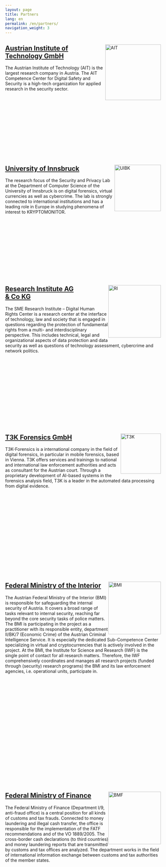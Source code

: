 ```yaml
---
layout: page
title: Partners
lang: en
permalink: /en/partners/
navigation_weight: 3
---
```


<div class="row">
	<div class="col s12 m8 l6">
		<div class = "card-panel"  style="height:360px">
			<img style="float: right;" src="{{ site.url }}/img/ait_logo_ohne_claim_c1_rgb.jpg" alt="AIT" width="180"/>
			<h2><a href="http://www.ait.ac.at">Austrian Institute of Technology GmbH</a></h2>
			The Austrian Institute of Technology (AIT) is the largest research company in Austria. The AIT Competence Center for Digital Safety and Security is a high-tech organization for applied research in the security sector.
	    </div>
	</div>
	<div class="col s12 m8 l6">
		<div class = "card-panel"  style="height:360px">
			<img style="float: right;" src="{{ site.url }}/img/universitaet-innsbruck-logo-rgb-farbe.png" alt="UIBK" width="150"/>
			<h2><a href="http://informationsecurity.uibk.ac.at/">University of Innsbruck</a></h2>
			The research focus of the Security and Privacy Lab at the Department of Computer Science of the University of Innsbruck is on digital forensics, virtual currencies as well as cybercrime. The lab is strongly connected to international institutions and has a leading role in Europe in studying phenomena of interest to KRYPTOMONITOR.
	    </div>
	</div>
</div>
<div class="row">
	<div class="col s12 m8 l6">
		<div class = "card-panel"  style="height:450px">
			<img style="float: right;" src="{{ site.url }}/img/ri.png" alt="RI" width="170"/>
			<h2><a href="https://www.researchinstitute.at/">Research Institute AG <br> & Co KG</a></h2>
			The SME Research Institute – Digital Human Rights Center is a research center at the interface of technology, law and society that is engaged in questions regarding the protection of fundamental rights from a multi- and interdisciplinary perspective. This includes technical, legal and organizational aspects of data protection and data security as well as questions of technology assessment, cybercrime and network politics.	   
			</div>
	</div>
	<div class="col s12 m8 l6">
		<div class = "card-panel"  style="height:450px">
			<img style="float: right;" src="{{ site.url }}/img/t3k.png" alt="T3K" width="130"/>
			<h2><a href="https://www.t3k.ai/">T3K Forensics GmbH</a></h2>
			T3K-Forensics is a international company in the field of digital forensics, in particular in mobile forensics, based in Vienna. T3K offers services and trainings to national and international law enforcement authorities and acts as consultant for the Austrian court. Through a proprietary development of AI-based systems in the forensics analysis field, T3K is a leader in the automated data processing from digital evidence.
	    </div>
	</div>
</div>
<div class="row">
	<div class="col s12 m8 l6">
		<div class = "card-panel"  style="height:650px">
			<img style="float: right;" src="{{ site.url }}/img/2018_BMI_Logo_deutsch_4c.jpg" alt="BMI" width="170"/>
			<h2><a href="https://www.bmi.gv.at/">Federal Ministry of the Interior</a></h2>
			The Austrian Federal Ministry of the Interior (BMI) is responsible for safeguarding the internal security of Austria. It covers a broad range of tasks relevant to internal security, reaching far beyond the core security tasks of police matters. The BMI is participating in the project as a practitioner with its responsible entity, department II/BK/7 (Economic Crime) of the Austrian Criminal Intelligence Service. It is especially the dedicated Sub-Competence Center specializing in virtual and cryptocurrencies that is actively involved in the project. At the BMI, the Institute for Science and Research (IWF) is the single point of contact for all research matters. Therefore, the IWF comprehensively coordinates and manages all research projects (funded through (security) research programs) the BMI and its law enforcement agencies, i.e. operational units, participate in.
	    </div>
	</div>
	<div class="col s12 m8 l6">
		<div class = "card-panel"  style="height:650px">
			<img style="float: right;" src="{{ site.url }}/img/bmf.png" alt="BMF" width="170"/>
			<h2><a href="http://www.bmf.gv.at/">Federal Ministry of Finance</a></h2>
			The Federal Ministry of Finance (Department I/9, anti-fraud office) is a central position for all kinds of customs and tax frauds. Connected to money laundering and illegal cash transfer, the office is responsible for the implementation of the FATF recommendations and of the VO 1889/2005. The cross-border cash declarations (to third countries) and money laundering reports that are transmitted by customs and tax offices are analyzed. The department works in the field of international information exchange between customs and tax authorities of the member states.
	    </div>
	</div>
</div>
